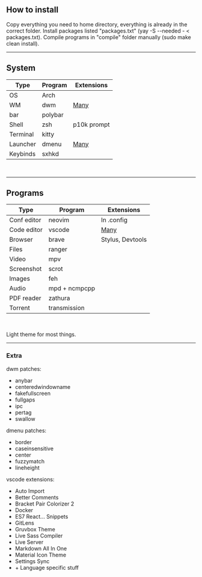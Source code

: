 ## How to install

Copy everything you need to home directory, everything is already in the correct folder. Install packages listed "packages.txt" (yay -S --needed - < packages.txt). Compile programs in "compile" folder manually (sudo make clean install).

---

## System

| Type     | Program | Extensions     |
| -------- | ------- | -------------- |
| OS       | Arch    |                |
| WM       | dwm     | [Many](#extra) |
| bar      | polybar |                |
| Shell    | zsh     | p10k prompt    |
| Terminal | kitty   |                |
| Launcher | dmenu   | [Many](#extra) |
| Keybinds | sxhkd   |                |
<br/>

---

## Programs

| Type        | Program       | Extensions       |
| ----------- | ------------- | ---------------- |
| Conf editor | neovim        | In .config       |
| Code editor | vscode        | [Many](#extra)   |
| Browser     | brave         | Stylus, Devtools |
| Files       | ranger        |                  |
| Video       | mpv           |                  |
| Screenshot  | scrot         |                  |
| Images      | feh           |                  |
| Audio       | mpd + ncmpcpp |                  |
| PDF reader  | zathura       |                  |
| Torrent     | transmission  |                  |
<br/>

Light theme for most things.

---

### Extra

dwm patches: 
- anybar
- centeredwindowname
- fakefullscreen
- fullgaps
- ipc
- pertag
- swallow

dmenu patches: 
- border
- caseinsensitive
- center
- fuzzymatch
- lineheight

vscode extensions:
- Auto Import
- Better Comments
- Bracket Pair Colorizer 2
- Docker
- ES7 React... Snippets
- GitLens
- Gruvbox Theme
- Live Sass Compiler
- Live Server
- Markdown All In One
- Material Icon Theme
- Settings Sync
- \+ Language specific stuff
